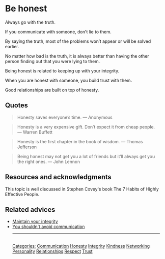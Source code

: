 # Be honest

Always go with the truth.

If you communicate with someone, don't lie to them.

By saying the truth, most of the problems won’t appear or will be solved earlier.

No matter how bad is the truth, it is always better than having the other person finding out that you were lying to them.

Being honest is related to keeping up with your integrity.

When you are honest with someone, you build trust with them.

Good relationships are built on top of honesty.

## Quotes

> Honesty saves everyone’s time. — Anonymous

> Honesty is a very expensive gift. Don’t expect it from cheap people. — Warren Buffett

> Honesty is the first chapter in the book of wisdom. — Thomas Jefferson

> Being honest may not get you a lot of friends but it’ll always get you the right ones. — John Lennon

## Resources and acknowledgments

This topic is well discussed in Stephen Covey's book The 7 Habits of Highly Effective People.

## Related advices

- [Maintain your integrity](../Maintain%20your%20integrity/index.md)
- [You shouldn't avoid communication](You%20shouldn't%20avoid%20communication/index.md)<hr/><br/>[Categories:](../Categories/index.md) [Communication](../Categories/Communication.md) [Honesty](../Categories/Honesty.md) [Integrity](../Categories/Integrity.md) [Kindness](../Categories/Kindness.md) [Networking](../Categories/Networking.md) [Personality](../Categories/Personality.md) [Relationships](../Categories/Relationships.md) [Respect](../Categories/Respect.md) [Trust](../Categories/Trust.md)